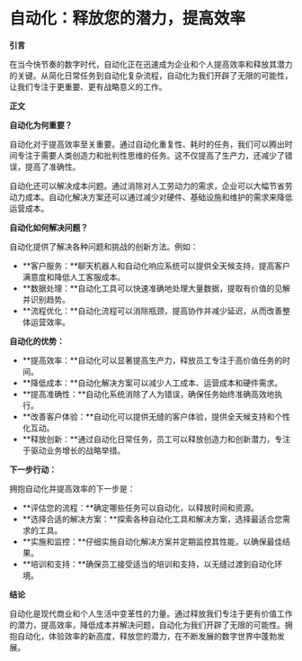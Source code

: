 # 自动化：释放您的潜力，提高效率

**引言**

在当今快节奏的数字时代，自动化正在迅速成为企业和个人提高效率和释放其潜力的关键。从简化日常任务到自动化复杂流程，自动化为我们开辟了无限的可能性，让我们专注于更重要、更有战略意义的工作。

**正文**

**自动化为何重要？**

自动化对于提高效率至关重要。通过自动化重复性、耗时的任务，我们可以腾出时间专注于需要人类创造力和批判性思维的任务。这不仅提高了生产力，还减少了错误，提高了准确性。

自动化还可以解决成本问题。通过消除对人工劳动力的需求，企业可以大幅节省劳动力成本。自动化解决方案还可以通过减少对硬件、基础设施和维护的需求来降低运营成本。

**自动化如何解决问题？**

自动化提供了解决各种问题和挑战的创新方法。例如：

* **客户服务：**聊天机器人和自动化响应系统可以提供全天候支持，提高客户满意度和降低人工客服成本。
* **数据处理：**自动化工具可以快速准确地处理大量数据，提取有价值的见解并识别趋势。
* **流程优化：**自动化流程可以消除瓶颈，提高协作并减少延迟，从而改善整体运营效率。

**自动化的优势：**

* **提高效率：**自动化可以显著提高生产力，释放员工专注于高价值任务的时间。
* **降低成本：**自动化解决方案可以减少人工成本、运营成本和硬件需求。
* **提高准确性：**自动化系统消除了人为错误，确保任务始终准确高效地执行。
* **改善客户体验：**自动化可以提供无缝的客户体验，提供全天候支持和个性化互动。
* **释放创新：**通过自动化日常任务，员工可以释放创造力和创新潜力，专注于驱动业务增长的战略举措。

**下一步行动：**

拥抱自动化并提高效率的下一步是：

* **评估您的流程：**确定哪些任务可以自动化，以释放时间和资源。
* **选择合适的解决方案：**探索各种自动化工具和解决方案，选择最适合您需求的工具。
* **实施和监控：**仔细实施自动化解决方案并定期监控其性能，以确保最佳结果。
* **培训和支持：**确保员工接受适当的培训和支持，以无缝过渡到自动化环境。

**结论**

自动化是现代商业和个人生活中变革性的力量。通过释放我们专注于更有价值工作的潜力，提高效率，降低成本并解决问题，自动化为我们开辟了无限的可能性。拥抱自动化，体验效率的新高度，释放您的潜力，在不断发展的数字世界中蓬勃发展。
